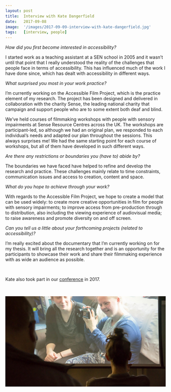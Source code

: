 ```yaml
---
layout: post
title:  Interview with Kate Dangerfield
date:   2017-09-08
image:  '/images/2017-09-09-interview-with-kate-dangerfield.jpg'
tags:   [interview, people]
---
```


*How did you first become interested in accessibility?*

I started work as a teaching assistant at a SEN school in 2005 and it wasn’t until that point that I really understood the reality of the challenges that people face in terms of accessibility. This has influenced much of the work I have done since, which has dealt with accessibility in different ways.

*What surprised you most in your work practice?*

I’m currently working on the Accessible Film Project, which is the practice element of my research. The project has been designed and delivered in collaboration with the charity Sense, the leading national charity that campaign and support people who are to some extent both deaf and blind.

We’ve held courses of filmmaking workshops with people with sensory impairments at Sense Resource Centres across the UK. The workshops are participant-led, so although we had an original plan, we responded to each individual’s needs and adapted our plan throughout the sessions. This always surprises me! We had the same starting point for each course of workshops, but all of them have developed in such different ways.

*Are there any restrictions or boundaries you (have to) abide by?*

The boundaries we have faced have helped to refine and develop the research and practice. These challenges mainly relate to time constraints, communication issues and access to creation, content and space.

*What do you hope to achieve through your work?*

With regards to the Accessible Film Project, we hope to create a model that can be used widely: to create more creative opportunities in film for people with sensory impairments; to improve access from pre-production through to distribution, also including the viewing experience of audiovisual media; to raise awareness and promote diversity on and off screen. 

*Can you tell us a little about your forthcoming projects (related to accessibility)?*

I’m really excited about the documentary that I’m currently working on for my thesis. It will bring all the research together and is an opportunity for the participants to showcase their work and share their filmmaking experience with as wide an audience as possible.

<br>

Kate also took part in our [conference](conference-on-accessibility-in-film-television-and-interactive-media) in 2017.

<br>

![Kate's presentation](../images/2017-09-09-interview-with-kate-dangerfield-conference.jpg)